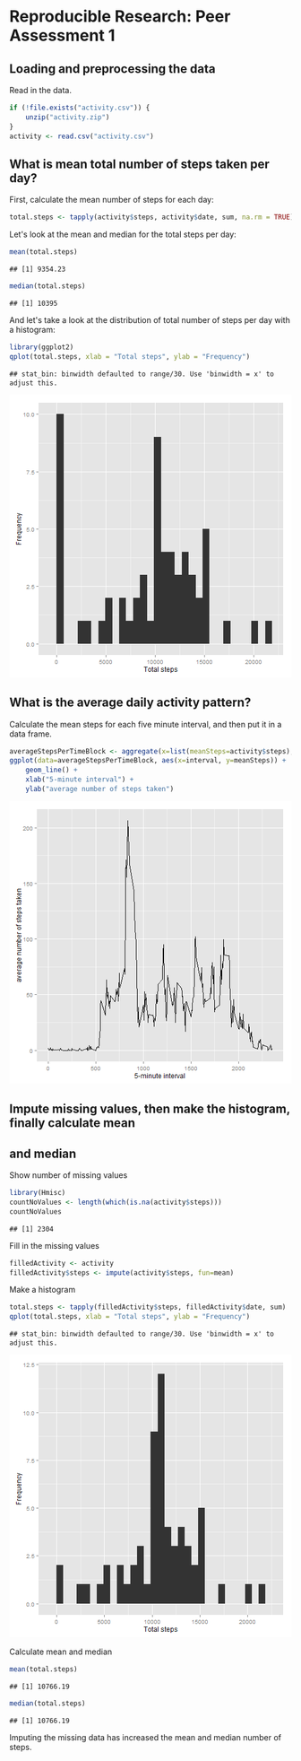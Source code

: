 # Reproducible Research: Peer Assessment 1

## Loading and preprocessing the data

Read in the data.


```r
if (!file.exists("activity.csv")) {
    unzip("activity.zip")
}
activity <- read.csv("activity.csv")
```

## What is mean total number of steps taken per day?

First, calculate the mean number of steps for each day:


```r
total.steps <- tapply(activity$steps, activity$date, sum, na.rm = TRUE)
```

Let's look at the mean and median for the total steps per day:


```r
mean(total.steps)
```

```
## [1] 9354.23
```

```r
median(total.steps)
```

```
## [1] 10395
```

And let's take a look at the distribution of total number of steps per day with a histogram:


```r
library(ggplot2)
qplot(total.steps, xlab = "Total steps", ylab = "Frequency")
```

```
## stat_bin: binwidth defaulted to range/30. Use 'binwidth = x' to adjust this.
```

![plot of chunk unnamed-chunk-4](figure/unnamed-chunk-4-1.png) 

## What is the average daily activity pattern?

Calculate the mean steps for each five minute interval, and then put it in a data frame.


```r
averageStepsPerTimeBlock <- aggregate(x=list(meanSteps=activity$steps), by=list(interval=activity$interval), FUN=mean, na.rm=TRUE)
ggplot(data=averageStepsPerTimeBlock, aes(x=interval, y=meanSteps)) +
    geom_line() +
    xlab("5-minute interval") +
    ylab("average number of steps taken")
```

![plot of chunk unnamed-chunk-5](figure/unnamed-chunk-5-1.png) 

## Impute missing values, then make the histogram, finally calculate mean
## and median

Show number of missing values

```r
library(Hmisc)
countNoValues <- length(which(is.na(activity$steps)))
countNoValues
```

```
## [1] 2304
```

Fill in the missing values

```r
filledActivity <- activity
filledActivity$steps <- impute(activity$steps, fun=mean)
```

Make a histogram

```r
total.steps <- tapply(filledActivity$steps, filledActivity$date, sum)
qplot(total.steps, xlab = "Total steps", ylab = "Frequency")
```

```
## stat_bin: binwidth defaulted to range/30. Use 'binwidth = x' to adjust this.
```

![plot of chunk unnamed-chunk-8](figure/unnamed-chunk-8-1.png) 

Calculate mean and median

```r
mean(total.steps)
```

```
## [1] 10766.19
```

```r
median(total.steps)
```

```
## [1] 10766.19
```

Imputing the missing data has increased the mean and median number of steps.
